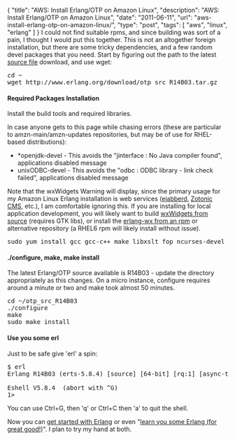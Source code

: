 {
  "title": "AWS: Install Erlang/OTP on Amazon Linux",
  "description": "AWS: Install Erlang/OTP on Amazon Linux",
  "date": "2011-06-11",
  "url": "aws-install-erlang-otp-on-amazon-linux/",
  "type": "post",
  "tags": [
    "aws",
    "linux",
    "erlang"
  ]
}
I could not find suitable rpms, and since building was sort of a pain, I thought I would put this together.  This is not an altogether foreign installation, but there are some tricky dependencies, and a few random devel packages that you need.  Start by figuring out the path to the latest [source file](http://www.erlang.org/download.html) download, and use wget:

<pre>
cd ~
wget http://www.erlang.org/download/otp_src_R14B03.tar.gz
</pre>

#### Required Packages Installation

Install the build tools and required libraries.

In case anyone gets to this page while chasing errors (these are particular to amzn-main/amzn-updates repositories, but may be of use for RHEL-based distributions):

*   *openjdk-devel - This avoids the "jinterface : No Java compiler found", applications disabled message
*   unixODBC-devel - This avoids the "odbc : ODBC library - link check failed", applications disabled message

Note that the wxWidgets Warning will display, since the primary usage for my Amazon Linux Erlang installation is web services ([ejabberd](http://www.ejabberd.im/), [Zotonic CMS](http://zotonic.com/), etc.), I am comfortable ignoring this.  If you are installing for local application development, you will likely want to build [wxWidgets from source](http://downloads.sourceforge.net/project/wxwindows/2.8.12/wxWidgets-2.8.12.zip) (requires GTK libs), or install the [erlang-wx from an rpm](http://pkgs.org/search/?keyword=erlang-wx&search_on=smart&distro=0&arch=32-bit&exact=0) or alternative repository (a RHEL6 rpm will likely install without issue).

<pre>
sudo yum install gcc gcc-c++ make libxslt fop ncurses-devel openssl-devel *openjdk-devel unixODBC unixODBC-devel
</pre>

#### ./configure, make, make install

The latest Erlang/OTP source available is R14B03 - update the directory appropriately as this changes.  On a micro instance, configure requires around a minute or two and make took almost 50 minutes.

<pre>
cd ~/otp_src_R14B03
./configure
make
sudo make install
</pre>

#### Use you some erl

Just to be safe give 'erl' a spin:

<pre>
$ erl
Erlang R14B03 (erts-5.8.4) [source] [64-bit] [rq:1] [async-threads:0] [hipe] [kernel-poll:false]

Eshell V5.8.4  (abort with ^G)
1> 
</pre>

You can use Ctrl+G, then 'q' or Ctrl+C then 'a' to quit the shell.

Now you can [get started with Erlang](http://www.erlang.org/doc/getting_started/intro.html) or even "[learn you some Erlang (for great good!)](http://learnyousomeerlang.com/content)".  I plan to try my hand at both.
